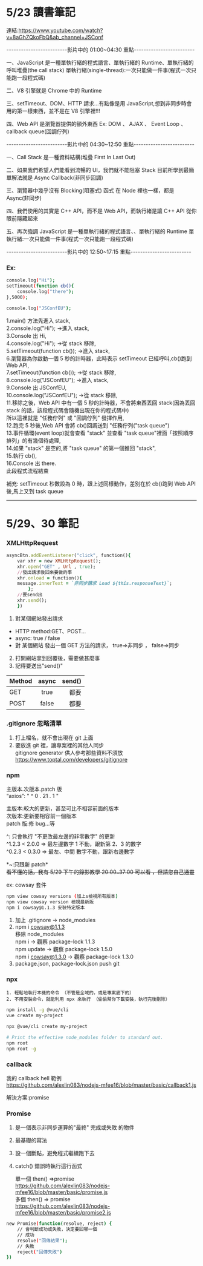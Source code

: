 # 5/23 讀書筆記

連結:https://www.youtube.com/watch?v=8aGhZQkoFbQ&ab_channel=JSConf

-------------------------影片中的 01:00~04:30 重點-------------------------

一、JavaScript 是一種單執行緒的程式語言、單執行緒的 Runtime、單執行緒的呼叫堆疊(the call stack)
單執行緒(single-thread):一次只能做一件事(程式一次只能跑一段程式碼)

二、V8 引擎就是 Chrome 中的 Runtime

三、setTimeout、DOM、HTTP 請求...有點像是用 JavaScript,想到非同步時會用的第一樣東西，並不是在 V8 引擎裡!!!

四、Web API 是瀏覽器提供的額外東西
Ex: DOM 、 AJAX 、 Event Loop 、 callback queue(回調佇列)

-------------------------影片中的 04:30~12:50 重點-------------------------

一、Call Stack 是一種資料結構(堆疊 First In Last Out)

二、如果我們希望人們能看到流暢的 UI，我們就不能阻塞 Stack
目前所學到最簡單解法就是 Async Callback(非同步回調)

三、瀏覽器中幾乎沒有 Blocking(阻塞式) 函式
在 Node 裡也一樣，都是 Async(非同步)

四、我們使用的其實是 C++ API，而不是 Web API，而執行緒是讓 C++ API 從你眼前隱藏起來

五、再次強調 JavaScript 是一種單執行緒的程式語言、、單執行緒的 Runtime
單執行緒:一次只能做一件事(程式一次只能跑一段程式碼)

-------------------------影片中的 12:50~17:15 重點-------------------------

### Ex:

```bash
console.log("Hi");
setTimeout(function cb(){
    console.log("there");
},5000);

console.log("JSConfEU");
```

1.main() 方法先進入 stack,<br>
2.console.log("Hi"); ->進入 stack,<br>
3.Console 出 Hi,<br>
4.console.log("Hi"); ->從 stack 移除,<br>
5.setTimeout(function cb()); ->進入 stack,<br> 6.瀏覽器為你啟動一個 5 秒的計時器，此時表示 setTimeout 已經呼叫,cb()跑到 Web API,<br>
7.setTimeout(function cb()); ->從 stack 移除,<br>
8.console.log("JSConfEU"); ->進入 stack,<br>
9.Console 出 JSConfEU,<br>
10.console.log("JSConfEU"); ->從 stack 移除,<br> 11.移除之後，Web API 中有一個 5 秒的計時器，不會將東西丟回 stack(因為丟回 stack 的話，該段程式碼會隨機出現在你的程式碼中)<br>
所以這裡就是 "任務佇列" 或 "回調佇列" 發揮作用,<br> 12.跑完 5 秒後,Web API 會將 cb()回調送到 "任務佇列("task queue")<br> 13.事件循環(event loop)就會查看 "stack" 並查看 "task queue"裡面「按照順序排列」的有幾個待處理,<br> 14.如果 "stack" 是空的,將 "task queue" 的第一個推回 "stack",<br> 15.執行 cb(),<br>
16.Console 出 there.<br>
此段程式流程結束<br>

補充: setTimeout 秒數設為 0 時，跟上述同樣動作，差別在於 cb()跑到 Web API 後,馬上又到 task queue

---

# 5/29、30 筆記

### XMLHttpRequest

```ruby
asyncBtn.addEventListener("click", function(){
    var xhr = new XMLHttpRequest();
    xhr.open("GET" , Url , true);
    //發出請求後回來要做的事
    xhr.onload = function(){
    message.innerText = `非同步請求 Load ${this.responseText}`;
        };
    //要send出
    xhr.send();
    })
```

1. 對某個網站發出請求

- HTTP method:GET、POST...
- async: true / false
- 對 某個網站 發出一個 GET 方法的請求， true=>非同步 ， false=>同步

2. 打開網站拿到回覆後，需要做甚麼事
3. 記得要送出"send()"

| Method | async | send() |
| :----- | :---: | -----: |
| GET    | true  |   都要 |
| POST   | false |   都要 |

### .gitignore 忽略清單

1. 打上檔名，就不會出現在 git 上面<br>
2. 要放進 git 裡，讓專案裡的其他人同步<br>
   gitignore generator 供人參考那些資料不須放<br>
   <https://www.toptal.com/developers/gitignore>

### npm

主版本.次版本.patch 版<br>
“axios”: " ^ 0 . 21 . 1 "

主版本:較大的更新，甚至可比不相容前面的版本<br>
次版本:更新要相容前一個版本<br>
patch 版:修 bug...等

^: 只會執行 "不更改最左邊的非零數字" 的更新<br>
^1.2.3 < 2.0.0 => 最左邊數字 1 不動，跟新第 2、3 的數字<br>
^0.2.3 < 0.3.0 => 最左、中間 數字不動，跟新右邊數字

\*~:只跟新 patch\*<br>
~~看不懂的話，我有 5/29 下午的錄影教學 20:00`~`37:00 可以看 ，但請您自己通靈~~

ex: cowsay 套件

```bash
npm view cowsay versions (加上s檢視所有版本)
npm view cowsay version 檢視最新版
npm i cowsay@1.1.3 安裝特定版本
```

1. 加上 .gitignore -> node_modules
2. npm i cowsay@1.1.3<br>
   移除 node_modules<br>
   npm i -> 觀察 package-lock 1.1.3<br>
   npm update -> 觀察 package-lock 1.5.0<br>
   npm i cowsay@1.3.0 -> 觀察 package-lock 1.3.0<br>
3. package.json, package-lock.json push git

### npx

    1. 輕鬆地執行本機的命令 （不管是全域的，或是專案底下的）
    2. 不用安裝命令，就能利用 npx 來執行 （偷偷幫你下載安裝，執行完後刪除）

```bash
npm install -g @vue/cli
vue create my-project
```

```bash
npx @vue/cli create my-project
```

```bash
# Print the effective node_modules folder to standard out.
npm root
npm root -g
```

### callback

我的 callback hell 範例<br>
https://github.com/alexlin083/nodejs-mfee16/blob/master/basic/callback1.js

解決方案:promise

### Promise

1.  是一個表示非同步運算的"最終" 完成或失敗 的物件
2.  最基礎的寫法
3.  設一個斷點，避免程式繼續跑下去
4.  catch() 錯誤時執行這行函式

    單一個 then() =>promise<br>
    https://github.com/alexlin083/nodejs-mfee16/blob/master/basic/promise.js<br>
    多個 then() => promise<br>
    https://github.com/alexlin083/nodejs-mfee16/blob/master/basic/promise2.js

```bash
new Promise(function(resolve, reject) {
    // 會判斷成功或失敗，決定要回哪一個
    // 成功
    resolve("回傳結果");
    // 失敗
    reject("回傳失敗")
})
```
